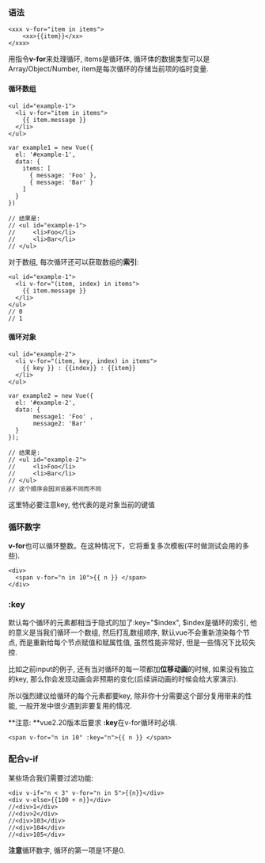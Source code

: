 ### 语法

```
<xxx v-for="item in items">
    <xx>{{item}}</xx>
</xxx>
```

用指令**v-for**来处理循环,  items是循环体, 循环体的数据类型可以是Array/Object/Number, item是每次循环的存储当前项的临时变量.

#### 循环数组

```
<ul id="example-1">
  <li v-for="item in items">
    {{ item.message }}
  </li>
</ul>
```

```
var example1 = new Vue({
  el: '#example-1',
  data: {
    items: [
      { message: 'Foo' },
      { message: 'Bar' }
    ]
  }
})

// 结果是:
// <ul id="example-1">
//     <li>Foo</li>
//     <li>Bar</li>
// </ul>
```

对于数组, 每次循环还可以获取数组的**索引**:

```
<ul id="example-1">
  <li v-for="(item, index) in items">
    {{ item.message }}
  </li>
</ul>
// 0
// 1
```

#### 循环对象

```
<ul id="example-2">
  <li v-for="(item, key, index) in items">
    {{ key }} : {{index}} : {{item}}
  </li>
</ul>
```

```
var example2 = new Vue({
  el: '#example-2',
  data: {
       message1: 'Foo' ,
       message2: 'Bar'
  }
});

// 结果是: 
// <ul id="example-2">
//     <li>Foo</li>
//     <li>Bar</li>
// </ul>
// 这个顺序会因浏览器不同而不同
```

这里特必要注意key, 他代表的是对象当前的键值

### 循环数字

**v-for**也可以循环整数。在这种情况下，它将重复多次模板\(平时做测试会用的多些\).

```
<div>
  <span v-for="n in 10">{{ n }} </span>
</div>
```

### :key

默认每个循环的元素都相当于隐式的加了:key="$index", $index是循环的索引, 他的意义是当我们循环一个数组, 然后打乱数组顺序, 默认vue不会重新渲染每个节点, 而是重新给每个节点赋值和赋属性值, 虽然性能非常好, 但是一些情况下比较失控.

比如之前input的例子, 还有当对循环的每一项都加**位移动画**的时候, 如果没有独立的key, 那么你会发现动画会非预期的变化\(后续讲动画的时候会给大家演示\).

所以强烈建议给循环的每个元素都要key, 除非你十分需要这个部分复用带来的性能, 一般开发中很少遇到非要复用的情况.

**注意: **vue2.20版本后要求 **:key**在v-for循环时必填.

```
<span v-for="n in 10" :key="n">{{ n }} </span>
```

### 配合v-if

某些场合我们需要过滤功能:

```
<div v-if="n < 3" v-for="n in 5">{{n}}</div>
<div v-else>{{100 + n}}</div>
//<div>1</div>
//<div>2</div>
//<div>103</div>
//<div>104</div>
//<div>105</div>
```

**注意**循环数字, 循环的第一项是1不是0.

